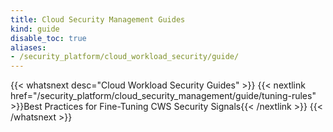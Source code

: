 ```yaml
---
title: Cloud Security Management Guides
kind: guide
disable_toc: true
aliases:
- /security_platform/cloud_workload_security/guide/
---
```


{{< whatsnext desc="Cloud Workload Security Guides" >}}
    {{< nextlink href="/security_platform/cloud_security_management/guide/tuning-rules" >}}Best Practices for Fine-Tuning CWS Security Signals{{< /nextlink >}}
{{< /whatsnext >}}

<!-- {{< whatsnext desc="Cloud Security Posture Management Guides" >}}
    {{< nextlink href="/security_platform/cloud_security_management/guide/writing_rego_rules" >}}Writing Custom CSPM Rules with Rego{{< /nextlink >}}
{{< /whatsnext >}}
-->
